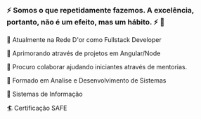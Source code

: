 ### ⚡ Somos o que repetidamente fazemos. A excelência, portanto, não é um efeito, mas um hábito. ⚡ 🤔


  <p>🔭 Atualmente na Rede D'or como Fullstack Developer</p>
  <p>🌱 Aprimorando através de projetos em Angular/Node</p>
  <p>👯 Procuro colaborar ajudando iniciantes através de mentorias.</p>
  <p>👾 Formado em Analise e Desenvolvimento de Sistemas</p>
  <p>👾 Sistemas de Informação</p>
  <p>🏄 Certificação SAFE</p>

